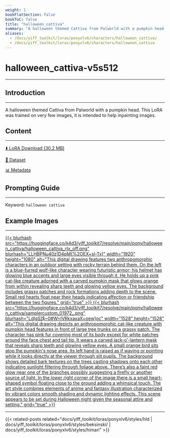 ```yaml
---
weight: 1
bookFlatSection: false
bookToC: false
title: "halloween_cattiva"
summary: "A halloween themed Cattiva from Palworld with a pumpkin head."
aliases:
  - /docs/yiff_toolkit/loras/ponyxlv6/characters/halloween_cattiva/
  - /docs/yiff_toolkit/loras/ponyxlv6/characters/halloween_cattiva
---
```


<!--markdownlint-disable MD025 MD033 -->

# halloween_cattiva-v5s512

---

## Introduction

---

A halloween themed Cattiva from Palworld with a pumpkin head. This LoRA was trained on very few images, it is intended to help inpainting images.

## Content

---

[⬇️ LoRA Download (30.2 MB)](https://huggingface.co/k4d3/yiff_toolkit7/resolve/main/pony/halloween_cattiva/hallowen_cattiva-v5s512.safetensors)

[📐 Dataset](https://huggingface.co/datasets/k4d3/halloween_cattiva)

[📊 Metadata](https://huggingface.co/k4d3/yiff_toolkit7/resolve/main/pony/halloween_cattiva/hallowen_cattiva-v5s512.json)

## Prompting Guide

---

Keyword: `halloween cattiva`

## Example Images

---

<div class="image-grid">
  <div class="image-grid-container">
    <a href="https://huggingface.co/k4d3/yiff_toolkit7/resolve/main/pony/halloween_cattiva/halloween_cattiva_rtx_off.png">
    {{< blurhash
      src="https://huggingface.co/k4d3/yiff_toolkit7/resolve/main/pony/halloween_cattiva/halloween_cattiva_rtx_off.png"
      blurhash="LLHBPNu40z|D4pM{%2OEX+sl-Tx]"
      width="1920"
      height="1080"
      alt="This digital drawing features two anthropomorphic characters in an outdoor setting with rocky terrain behind them. On the left is a blue-furred wolf-like character wearing futuristic armor; his helmet has glowing blue accents and large eyes visible through it. He holds up a pink cat-like creature adorned with a carved pumpkin mask that glows orange from within revealing sharp teeth and glowing yellow eyes. The background includes grassy patches and rock formations adding depth to the scene. Small red hearts float near their heads indicating affection or friendship between the two figures."
      grid="true"
    >}}
    </a>
    <a href="https://huggingface.co/k4d3/yiff_toolkit7/resolve/main/pony/halloween_cattiva/samplercustom_01972_.png">
    {{< blurhash
      src="https://huggingface.co/k4d3/yiff_toolkit7/resolve/main/pony/halloween_cattiva/samplercustom_01972_.png"
      blurhash="LdIgS]$~0#W=IVRkxaxaX+oew]oc"
      width="1528"
      height="1528"
      alt="This digital drawing depicts an anthropomorphic cat-like creature with pumpkin head features in front of large tree trunks on a grassy patch. The character has pink fur covering most of its body except for white patches around the face chest and tail tip. It wears a carved jack-o'-lantern mask that reveals sharp teeth and glowing yellow eyes. A small orange bird sits atop the pumpkin's nose area. Its left hand is raised as if waving or pointing while it looks directly at the viewer through slit pupils. The background shows detailed bark textures on the trees casting shadows onto each other indicating sunlight filtering through foliage above. There’s also a faint red glow near one of the branches possibly suggesting a firefly or another source of light. In the lower right corner of the image there is a small heart-shaped symbol floating close to the ground adding a whimsical touch. The art style combines elements of anime and fantasy illustration characterized by vibrant colors smooth shading and dynamic lighting effects. This scene appears to be set during Halloween night given the seasonal attire and setting."
      grid="true"
    >}}
    </a>
  </div>
</div>

---

<!--
HUGO_SEARCH_EXCLUDE_START
-->
{{< related-posts related="docs/yiff_toolkit/loras/ponyxlv6/styles/hld | docs/yiff_toolkit/loras/ponyxlv6/styles/beksinski/ | docs/yiff_toolkit/loras/ponyxlv6/styles/himari" >}}
<!--
HUGO_SEARCH_EXCLUDE_END
-->
